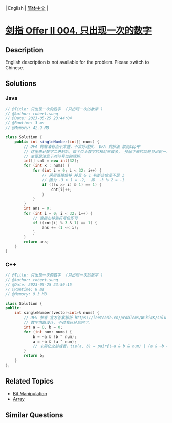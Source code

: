 
| English | [简体中文](README.md) |

# [剑指 Offer II 004. 只出现一次的数字 ](https://leetcode.cn//problems/WGki4K/)

## Description

<p>English description is not available for the problem. Please switch to Chinese.</p>


## Solutions


### Java

```Java
// @Title: 只出现一次的数字  (只出现一次的数字 )
// @Author: robert.sunq
// @Date: 2023-05-25 23:44:04
// @Runtime: 3 ms
// @Memory: 42.9 MB

class Solution {
    public int singleNumber(int[] nums) {
        // DFA 的解法有点不太懂，不太好理解， DFA 的解法 放到Cpp中
        // 这里来计数字二进制后，每个位上数字的和对三取余， 预留下来的就是只出现一次的数字在该位置上的数值
        // 主要是注意下对符号位的理解， 
        int[] cnt = new int[32];
        for (int x : nums) {
            for (int i = 0; i < 32; i++) {
                // 采用直接位移 并且 & 1 判断该位是不是 1
                // 因为 -3 > 1 = -2,  即  -3 % 2 = -1
                if (((x >> i) & 1) == 1) {
                    cnt[i]++;
                }
            }
        }
        int ans = 0;
        for (int i = 0; i < 32; i++) {
            // 直接左移到符号位即可
            if ((cnt[i] % 3 & 1) == 1) {
                ans += (1 << i);
            }
        }
        return ans;
    }
}
```



### C++

```C++
// @Title: 只出现一次的数字  (只出现一次的数字 )
// @Author: robert.sunq
// @Date: 2023-05-25 23:50:15
// @Runtime: 8 ms
// @Memory: 9.3 MB

class Solution {
public:
    int singleNumber(vector<int>& nums) {
        // DFS 参考 官方答案解析 https://leetcode.cn/problems/WGki4K/solution/zhi-chu-xian-yi-ci-de-shu-zi-by-leetcode-0vrt/
        // 数字电路设计, 不过我已经忘完了。
        int a = 0, b = 0;
        for (int num: nums) {
            b = ~a & (b ^ num);
            a = ~b & (a ^ num);
            // 未简化之前或者，tie(a, b) = pair{(~a & b & num) | (a & ~b & ~num), ~a & (b ^ num)};
        }
        return b;
    }
};
```



## Related Topics

- [Bit Manipulation](https://leetcode.cn//tag/bit-manipulation)
- [Array](https://leetcode.cn//tag/array)

## Similar Questions


